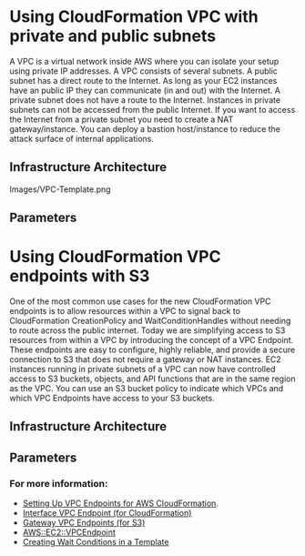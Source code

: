 # Using CloudFormation VPC with private and public subnets

A VPC is a virtual network inside AWS where you can isolate your setup using private IP addresses. A VPC consists of several subnets.
A public subnet has a direct route to the Internet. As long as your EC2 instances have an public IP they can communicate (in and out) with the Internet. A private subnet does not have a route to the Internet. Instances in private subnets can not be accessed from the public Internet. 
If you want to access the Internet from a private subnet you need to create a NAT gateway/instance. 
You can deploy a bastion host/instance to reduce the attack surface of internal applications.

## Infrastructure Architecture

 Images/VPC-Template.png

## Parameters


# Using CloudFormation VPC endpoints with S3

One of the most common use cases for the new CloudFormation VPC endpoints is to allow resources within a VPC to signal back to CloudFormation CreationPolicy and WaitConditionHandles without needing to route across the public internet.
Today we are simplifying access to S3 resources from within a VPC by introducing the concept of a VPC Endpoint. These endpoints are easy to configure, highly reliable, and provide a secure connection to S3 that does not require a gateway or NAT instances.
EC2 instances running in private subnets of a VPC can now have controlled access to S3 buckets, objects, and API functions that are in the same region as the VPC. You can use an S3 bucket policy to indicate which VPCs and which VPC Endpoints have access to your S3 buckets.   

## Infrastructure Architecture   


## Parameters



### For more information:
- [Setting Up VPC Endpoints for AWS CloudFormation](https://docs.aws.amazon.com/AWSCloudFormation/latest/UserGuide/cfn-vpce-bucketnames.html).
- [Interface VPC Endpoint (for CloudFormation)](https://docs.aws.amazon.com/vpc/latest/userguide/vpce-interface.html)
- [Gateway VPC Endpoints (for S3)](https://docs.aws.amazon.com/vpc/latest/userguide/vpce-gateway.html)
- [AWS::EC2::VPCEndpoint](https://docs.aws.amazon.com/AWSCloudFormation/latest/UserGuide/aws-resource-ec2-vpcendpoint.html)
- [Creating Wait Conditions in a Template](https://docs.aws.amazon.com/AWSCloudFormation/latest/UserGuide/using-cfn-waitcondition.html)
